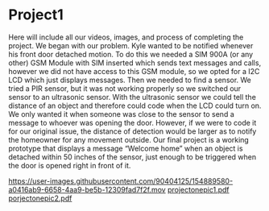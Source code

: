 # Project1
Here will include all our videos, images, and process of completing the project. We began with our problem. Kyle wanted to be notified whenever his front door detached motion. To do this we needed a SIM 900A (or any other) GSM Module with SIM inserted which sends text messages and calls, however we did not have access to this GSM module, so we opted for a I2C LCD which just displays messages. Then we needed to find a sensor. We tried a PIR sensor, but it was not working properly so we switched our sensor to an ultrasonic sensor. With the ultrasonic sensor we could tell the distance of an object and therefore could code when the LCD could turn on. We only wanted it when someone was close to the sensor to send a message to whoever was opening the door. However, if we were to code it for our original issue, the distance of detection would be larger as to notify the homeowner for any movement outside. Our final project is a working prototype that displays a message “Welcome home” when an object is detached within 50 inches of the sensor, just enough to be triggered when the door is opened right in front of it.




https://user-images.githubusercontent.com/90404125/154889580-a0416ab9-6658-4aa9-be5b-12309fad7f2f.mov
[projectonepic1.pdf](https://github.com/boycsg20/Project1/files/8106210/projectonepic1.pdf)
[porjectonepic2.pdf](https://github.com/boycsg20/Project1/files/8106211/porjectonepic2.pdf)




